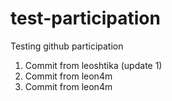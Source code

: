 # test-participation
Testing github participation

1) Commit from leoshtika (update 1)
2) Commit from leon4m
3) Commit from leon4m
